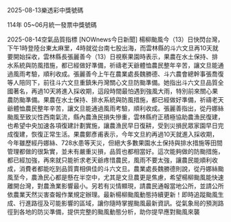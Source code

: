 
2025-08-13樂透彩中獎號碼

                                
114年 05~06月統一發票中獎號碼
                             
2025-08-14空氣品質指標
                              [NOWnews今日新聞] 楊柳颱風今（13）日快閃台灣，下午1時登陸台東太麻里，4時就從台南七股出海，而雲林縣的斗六文旦再10天就要開始採收，雲林縣長張麗善今（13）日視察果園時表示，果農在水土保持、排水系統與防風措施，都已經做好準備，祈禱老天爺體恤農民整年辛苦，讓文旦能通過風雨考驗，順利收成。張麗善今上午在農業處長魏勝德、斗六農會總幹事張喬復等人陪同下，前往斗六文旦重鎮朱丹灣關心文旦防颱準備。她指出斗六文旦品質全國著名，再過10天將進入採收期，這段時間最怕遇到強風大雨，特別前來關心果農防颱準備。果農在水土保持、排水系統與防風措施，都已經做好準備，祈禱老天爺體恤農民整年辛苦，讓文旦能通過風雨考驗，順利收成。張麗善指出，從丹娜絲颱風至致災性西南氣流，縣內農漁民損失慘重，雲林縣府正積極協助農漁民復建，也希望中央加速各項復建計劃實施，讓農漁民早日復耕，受到災損民眾家園早日完成復建，恢復正常生活。果農鄭彥甫表示，今年文旦約再過10天就進入採收期，今年雖歷經丹娜絲、728水患等天災，但絕大多數果園水土保持與排水措施等田間管理都做的很紮實，並未有嚴重災損，品質也都相當好。這次能夠做的防颱措施，都已經加強，再來就只能祈求老天爺疼惜農民，風雨不要太強，讓農民能順利收成，消費者都能吃到品質賣相俱佳的斗六文旦。農業處長魏勝德則說，從丹娜絲颱風至今，農漁民心都是懸在半空中，尤其是文旦農更是焦慮，希望楊柳颱風能快速離開台灣，對農漁業影響最小。另若有災情顯現，請農民通報當地公所，並請公所依農業天然災害查報作業規定辦理。最新楊柳颱風動態持續更新！即時追蹤颱風生成、行進路徑及可能影響的區域，讓你隨時掌握颱風最新資訊。從氣象局的預測路徑到各地的防災準備，提供完整的颱風動態分析，助你提早應對颱風來襲